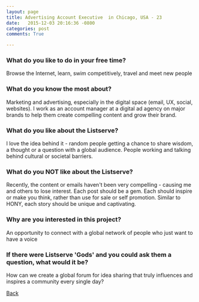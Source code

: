 ```yaml
---
layout: page
title: Advertising Account Executive  in Chicago, USA - 23
date:   2015-12-03 20:16:36 -0800
categories: post
comments: True

---
```


### What do you like to do in your free time?
<p>Browse the Internet, learn, swim competitively, travel and meet new people </p>

### What do you know the most about?
<p>Marketing and advertising, especially in the digital space (email, UX, social, websites). I work as an account manager at a digital ad agency on major brands to help them create compelling content and grow their brand. </p>

### What do you like about the Listserve?
<p>I love the idea behind it - random people getting a chance to share wisdom, a thought or a question with a global audience. People working and talking behind cultural or societal barriers. </p>

### What do you NOT like about the Listserve?
<p>Recently, the content or emails haven't been very compelling - causing me and others to lose interest. Each post should be a gem. Each should inspire or make you think, rather than use for sale or self promotion. Similar to HONY, each story should be unique and captivating. </p>

### Why are you interested in this project?
<p>An opportunity to connect with a global network of people who just want to have a voice </p>

### If there were Listserve 'Gods' and you could ask them a question, what would it be?
<p>How can we create a global forum for idea sharing that truly influences and inspires a community every single day?</p>

[Back][1]

[1]: /home/responders/all